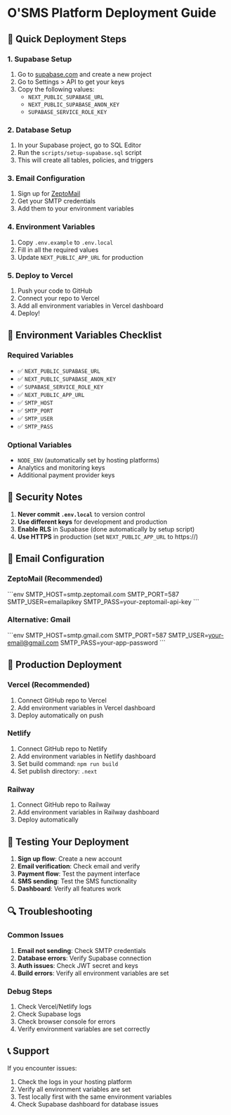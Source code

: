 # O'SMS Platform Deployment Guide

## 🚀 Quick Deployment Steps

### 1. Supabase Setup
1. Go to [supabase.com](https://supabase.com) and create a new project
2. Go to Settings > API to get your keys
3. Copy the following values:
   - `NEXT_PUBLIC_SUPABASE_URL`
   - `NEXT_PUBLIC_SUPABASE_ANON_KEY` 
   - `SUPABASE_SERVICE_ROLE_KEY`

### 2. Database Setup
1. In your Supabase project, go to SQL Editor
2. Run the `scripts/setup-supabase.sql` script
3. This will create all tables, policies, and triggers

### 3. Email Configuration
1. Sign up for [ZeptoMail](https://www.zoho.com/zeptomail/)
2. Get your SMTP credentials
3. Add them to your environment variables

### 4. Environment Variables
1. Copy `.env.example` to `.env.local`
2. Fill in all the required values
3. Update `NEXT_PUBLIC_APP_URL` for production

### 5. Deploy to Vercel
1. Push your code to GitHub
2. Connect your repo to Vercel
3. Add all environment variables in Vercel dashboard
4. Deploy!

## 🔧 Environment Variables Checklist

### Required Variables
- ✅ `NEXT_PUBLIC_SUPABASE_URL`
- ✅ `NEXT_PUBLIC_SUPABASE_ANON_KEY`
- ✅ `SUPABASE_SERVICE_ROLE_KEY`
- ✅ `NEXT_PUBLIC_APP_URL`
- ✅ `SMTP_HOST`
- ✅ `SMTP_PORT`
- ✅ `SMTP_USER`
- ✅ `SMTP_PASS`

### Optional Variables
- `NODE_ENV` (automatically set by hosting platforms)
- Analytics and monitoring keys
- Additional payment provider keys

## 🔐 Security Notes

1. **Never commit `.env.local`** to version control
2. **Use different keys** for development and production
3. **Enable RLS** in Supabase (done automatically by setup script)
4. **Use HTTPS** in production (set `NEXT_PUBLIC_APP_URL` to https://)

## 📧 Email Configuration

### ZeptoMail (Recommended)
\`\`\`env
SMTP_HOST=smtp.zeptomail.com
SMTP_PORT=587
SMTP_USER=emailapikey
SMTP_PASS=your-zeptomail-api-key
\`\`\`

### Alternative: Gmail
\`\`\`env
SMTP_HOST=smtp.gmail.com
SMTP_PORT=587
SMTP_USER=your-email@gmail.com
SMTP_PASS=your-app-password
\`\`\`

## 🚀 Production Deployment

### Vercel (Recommended)
1. Connect GitHub repo to Vercel
2. Add environment variables in Vercel dashboard
3. Deploy automatically on push

### Netlify
1. Connect GitHub repo to Netlify
2. Add environment variables in Netlify dashboard
3. Set build command: `npm run build`
4. Set publish directory: `.next`

### Railway
1. Connect GitHub repo to Railway
2. Add environment variables in Railway dashboard
3. Deploy automatically

## 🧪 Testing Your Deployment

1. **Sign up flow**: Create a new account
2. **Email verification**: Check email and verify
3. **Payment flow**: Test the payment interface
4. **SMS sending**: Test the SMS functionality
5. **Dashboard**: Verify all features work

## 🔍 Troubleshooting

### Common Issues
1. **Email not sending**: Check SMTP credentials
2. **Database errors**: Verify Supabase connection
3. **Auth issues**: Check JWT secret and keys
4. **Build errors**: Verify all environment variables are set

### Debug Steps
1. Check Vercel/Netlify logs
2. Check Supabase logs
3. Check browser console for errors
4. Verify environment variables are set correctly

## 📞 Support

If you encounter issues:
1. Check the logs in your hosting platform
2. Verify all environment variables are set
3. Test locally first with the same environment variables
4. Check Supabase dashboard for database issues
